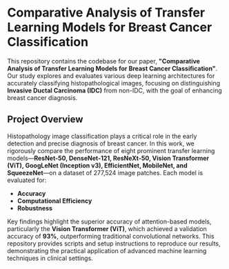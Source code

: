 # Comparative Analysis of Transfer Learning Models for Breast Cancer Classification
This repository contains the codebase for our paper, **"Comparative Analysis of Transfer Learning Models for Breast Cancer Classification"**. Our study explores and evaluates various deep learning architectures for accurately classifying histopathological images, focusing on distinguishing **Invasive Ductal Carcinoma (IDC)** from non-IDC, with the goal of enhancing breast cancer diagnosis.
## Project Overview

Histopathology image classification plays a critical role in the early detection and precise diagnosis of breast cancer. In this work, we rigorously compare the performance of eight prominent transfer learning models—**ResNet-50, DenseNet-121, ResNeXt-50, Vision Transformer (ViT), GoogLeNet (Inception v3), EfficientNet, MobileNet, and SqueezeNet**—on a dataset of 277,524 image patches. Each model is evaluated for:
- **Accuracy**
- **Computational Efficiency**
- **Robustness**

Key findings highlight the superior accuracy of attention-based models, particularly the **Vision Transformer (ViT)**, which achieved a validation accuracy of **93%**, outperforming traditional convolutional networks. This repository provides scripts and setup instructions to reproduce our results, demonstrating the practical application of advanced machine learning techniques in clinical settings.

